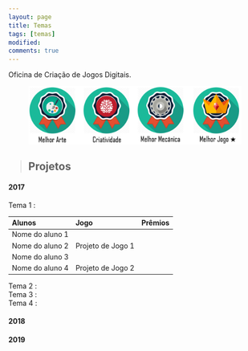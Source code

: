 ```yaml
---
layout: page
title: Temas
tags: [temas]
modified: 
comments: true
---
```


Oficina de Criação de Jogos Digitais.

<figure>
  <a title="Prêmios"><img src="/images/oficina/premios.png"></a>
</figure>

> ## Projetos

#### 2017

Tema 1 :  

| Alunos | Jogo | Prêmios
| :-------------  | :-------------  | :---: |
| Nome do aluno 1  
  Nome do aluno 2 | Projeto de Jogo 1 |  |
| Nome do aluno 3  
  Nome do aluno 4 | Projeto de Jogo 2 |  |

Tema 2 :  
Tema 3 :  
Tema 4 :  

#### 2018


#### 2019

